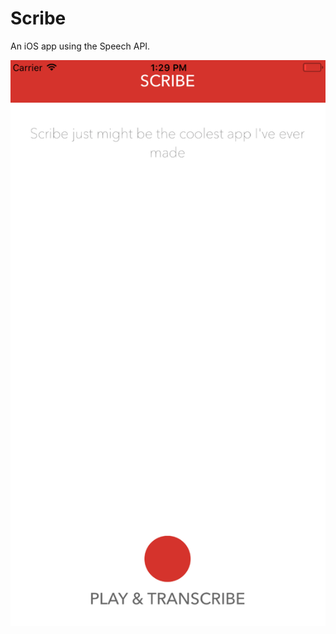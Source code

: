 # Scribe
An iOS app using the Speech API.

![Main](https://raw.githubusercontent.com/gtupak/Scribe/master/Screenshots/Main.png)